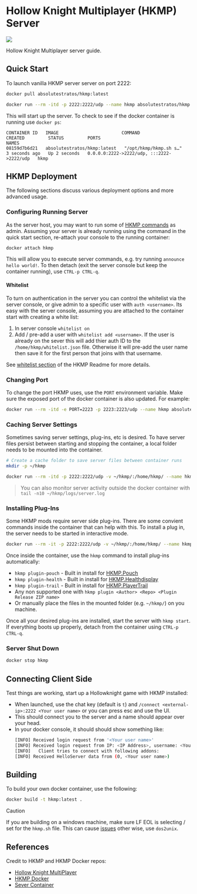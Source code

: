 # Hollow Knight Multiplayer (HKMP) Server

[![](https://img.shields.io/docker/pulls/absolutestratos/hkmp
)](https://hub.docker.com/r/absolutestratos/hkm)

Hollow Knight Multiplayer server guide.

## Quick Start

To launch vanilla HKMP server server on port 2222:

```bash
docker pull absolutestratos/hkmp:latest

docker run --rm -itd -p 2222:2222/udp --name hkmp absolutestratos/hkmp:latest
```

This will start up the server.
To check to see if the docker container is running use `docker ps`:

```text
CONTAINER ID   IMAGE                        COMMAND                  CREATED         STATUS         PORTS                                       NAMES
08159d7b6d21   absolutestratos/hkmp:latest   "/opt/hkmp/hkmp.sh s…"   3 seconds ago   Up 2 seconds   0.0.0.0:2222->2222/udp, :::2222->2222/udp   hkmp
```

## HKMP Deployment

The following sections discuss various deployment options and more advanced usage.

### Configuring Running Server

As the server host, you may want to run some of [HKMP commands](https://github.com/Extremelyd1/HKMP?tab=readme-ov-file#usage) as admin.
Assuming your server is already running using the command in the quick start section, re-attach your console to the running container:

```bash
docker attach hkmp
```

This will allow you to execute server commands, e.g. try running `announce hello world!`.
To then detach (exit the server console but keep the container running), use `CTRL-p CTRL-q`.

#### Whitelist

To turn on authentication in the server you can control the whitelist via the server console, or give admin to a specific user with `auth <username>`.
Its easy with the server console, assuming you are attached to the container start with creating a white list:

1.  In server console `whitelist on`
2. Add / pre-add a user with `whitelist add <username>`. If the user is already on the sever this will add thier auth ID to the `/home/hkmp/whitelist.json` file. Otherwise it will pre-add the user name then save it for the first person that joins with that username.

See [whitelist section](https://github.com/Extremelyd1/HKMP/?tab=readme-ov-file#authenticationauthorization) of the HKMP Readme for more details.

### Changing Port

To change the port HKMP uses, use the `PORT` environment variable.
Make sure the exposed port of the docker container is also updated.
For example:

```bash
docker run --rm -itd -e PORT=2223 -p 2223:2223/udp --name hkmp absolutestratos/hkmp:latest 
```

### Caching Server Settings

Sometimes saving server settings, plug-ins, etc is desired.
To have server files persist between starting and stopping the container, a local folder needs to be mounted into the container.

```bash
# Create a cache folder to save server files between container runs
mkdir -p ~/hkmp

docker run --rm -itd -p 2222:2222/udp -v ~/hkmp/:/home/hkmp/ --name hkmp absolutestratos/hkmp:latest 
```

> You can also monitor server activity outside the docker container with `tail -n10 ~/hkmp/logs/server.log`

### Installing Plug-Ins

Some HKMP mods require server side plug-ins.
There are some convient commands inside the container that can help with this.
To install a plug in, the server needs to be started in interactive mode.

```bash
docker run --rm -it -p 2222:2222/udp -v ~/hkmp/:/home/hkmp/ --name hkmp absolutestratos/hkmp:latest bash
```

Once inside the container, use the `hkmp` command to install plug-ins automatically:

- `hkmp plugin-pouch` - Built in install for [HKMP.Pouch](https://github.com/PrashantMohta/HkmpPouch)
- `hkmp plugin-health` - Built in install for [HKMP.Healthdisplay](https://github.com/TheMulhima/HKMP.HealthDisplay) 
- `hkmp plugin-trail` - Built in install for [HKMP.PlayerTrail](https://github.com/TheMathGeek314/PlayerTrail)
- Any non supported one with `hkmp plugin <Author> <Repo> <Plugin Release ZIP name>`
- Or manually place the files in the mounted folder (e.g. `~/hkmp/`) on you machine.

Once all your desired plug-ins are installed, start the server with `hkmp start`.
If everything boots up properly, detach from the container using `CTRL-p CTRL-q`.

### Server Shut Down

```bash
docker stop hkmp
```

## Connecting Client Side

Test things are working, start up a Hollowknight game with HKMP installed:

- When launched, use the chat key (default is `t`) and `/connect <external-ip>:2222 <Your user name>` or you can press esc and use the UI.
- This should connect you to the server and a name should appear over your head.
- In your docker console, it should should show something like:
    ```bash
    [INFO] Received login request from '<Your user name>'
    [INFO] Received login request from IP: <IP Address>, username: <Your user name>
    [INFO]   Client tries to connect with following addons:
    [INFO] Received HelloServer data from (0, <Your user name>)
    ```

## Building

To build your own docker container, use the following:

```bash
docker build -t hkmp:latest .
```

> [!CAUTION]
> If you are building on a windows machine, make sure LF EOL is selecting / set for the `hkmp.sh` file. This can cause [issues](https://unix.stackexchange.com/questions/27054/bin-bash-no-such-file-or-directory) other wise, use `dos2unix`.

## References

Credit to HKMP and HKMP Docker repos:

- [Hollow Knight MultiPlayer](https://github.com/Extremelyd1/HKMP)
- [HKMP Docker](https://github.com/maximalmax90/HKMPDocker)
- [Sever Container](https://hub.docker.com/repository/docker/absolutestratos/hkmp/general)

